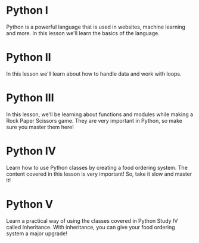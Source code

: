 # Python I
Python is a powerful language that is used in websites, machine learning and more. In this lesson we'll learn the basics of the language.

# Python II
In this lesson we'll learn about how to handle data and work with loops.

# Python III
In this lesson, we'll be learning about functions and modules while making a Rock Paper Scissors game. They are very important in Python, so make sure you master them here!

# Python IV
Learn how to use Python classes by creating a food ordering system. The content covered in this lesson is very important! So, take it slow and master it!

# Python V
Learn a practical way of using the classes covered in Python Study IV called Inheritance. With inheritance, you can give your food ordering system a major upgrade!
